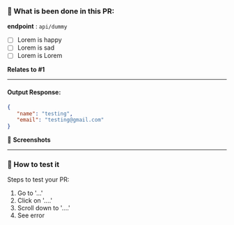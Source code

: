 ### :dart:  What is been done in this PR:
**endpoint** : `api/dummy`
- [ ] Lorem is happy
- [ ] Lorem is sad
- [ ] Lorem is Lorem

**Relates to #1**

----
#### Output Response:
 > 
 ```json
{
    "name": "testing",
    "email": "testing@gmail.com"
}
 ```
:camera_flash: **Screenshots** 

 -----
### :compass:  How to test it
Steps to test your PR:
1. Go to '...'
2. Click on '....'
3. Scroll down to '....'
4. See error
